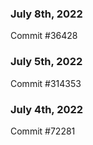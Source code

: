 ### July 8th, 2022

Commit #36428

### July 5th, 2022

Commit #314353


### July 4th, 2022

Commit #72281
